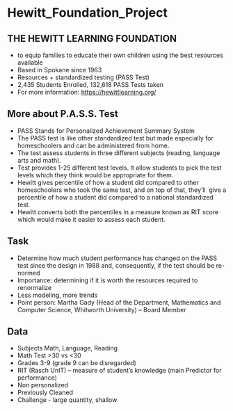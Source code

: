 # Hewitt_Foundation_Project

## THE HEWITT LEARNING FOUNDATION
* to equip families to educate their own children using the best resources available
* Based in Spokane since 1963
* Resources + standardized testing (PASS Test)
* 2,435 Students Enrolled, 132,618 PASS Tests taken
* For more information: https://hewittlearning.org/

## More about P.A.S.S. Test
* PASS Stands for Personalized Achievement Summary System
* The PASS test is like other standardized test but made especially for homeschoolers and can be administered from home.
* The test assess students in three different subjects (reading, language arts and math).
* Test provides 1-25 different test levels. It allow students to pick the test levels which they think would be appropriate for them.
* Hewitt gives percentile of how a student did compared to other homeschoolers who took the same test, and on top of that, they’ll  give a percentile of how a student did compared to a national standardized test.
* Hewitt converts both the percentiles in a measure known as RIT score which would make it easier to assess each student.

## Task
* Determine how much student performance has changed on the PASS test since the design in 1988 and, consequently, if the test should be re-normed
* Importance: determining if it is worth the resources required to renormalize
* Less modeling, more trends 
* Point person: Martha Gady (Head of the Department, Mathematics and Computer Science, Whitworth University) – Board Member

## Data
* Subjects Math, Language, Reading
* Math Test >30 vs <30
* Grades 3-9 (grade 9 can be disregarded)
* RIT (Rasch UnIT) – measure of student’s knowledge (main Predictor for
performance)
* Non personalized 
* Previously Cleaned
* Challenge - large quantity, shallow

